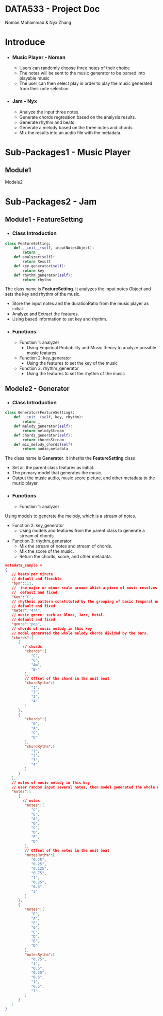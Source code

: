 # DATA533 - Project Doc
Noman Mohammad & Nyx Zhang
# Introduce
- ### Music Player - Noman
  - Users can randomly choose three notes of their choice 
  - The notes will be sent to the music generator to be parsed into playable music 
  - The user can then select play in order to play the music generated from their note selection 
- ### Jam - Nyx
  - Analyze the input three notes. 
  - Generate chords regression based on the analysis results.
  - Generate rhythm and beats. 
  - Generate a melody based on the three notes and chords.
  - Mix the results into an audio file with the metadata.

# Sub-Packages1 - Music Player
## Module1
Modele2

# Sub-Packages2 - Jam
## Module1 - FeatureSetting
- ### Class Introduction

```python
class FeatureSetting:
    def __init__(self, inputNotesObject):
        return _
    def analyzer(self):
        return Result
    def key_generator(self):
        return key
    def rhythm_generator(self):
        return rhythm
```

The class name is **FeatureSetting**. It analyzes the input notes Object and sets the key and rhythm of the music.

- Store the input notes and the durationRatio from the music player as initial.
- Analyze and Extract the features.
- Using based information to set key and rhythm.
- ### Functions
  - Function 1: analyzer
    - Using Empirical Probability and Music theory to analyze possible music features.
  - Function 2: key\_generator
    - Using the features to set the key of the music
  - Function 3: rhythm\_generator
    - Using the features to set the rhythm of the music

## Modele2 - Generator
- ### Class Introduction
```python
class Generator(FeatureSetting):
    def __init__(self, key, rhythm):
        return _
    def melody_generator(self):
        return melodyStream
    def chords_generator(self):
        return chordsStream
    def mix_melody_chords(self)
        return audio,metadata
```

The class name is **Generator**. It inherits the **FeatureSetting** class

- Set all the parent class features as initial.
- The primary model that generates the music.
- Output the music audio, music score picture, and other metadata to the music player.
- ### Functions
  - Function 1: analyzer

Using models to generate the melody, which is a stream of notes.

- Function 2: key\_generator
  - Using models and features from the parent class to generate a stream of chords.
- Function 3: rhythm\_generator
  - Mix the stream of notes and stream of chords. 
  - Mix the score of the music.
  - Return the chords, score, and other metadata.

```json
metadata_sample = 
{
   // beats per minute
   // default and flexible
   "bpm":111,
   //  the major or minor scale around which a piece of music revolves
   //  default and fixed
   "Key":"C",
   // rhythmic pattern constituted by the grouping of basic temporal units, called beats, into regular measures, or bars
   // default and fixed
   "meter":"4/4",
   // music genre: such as Blues, Jazz, Metal.
   // default and fixed
   "genre":"pop",
   // chords of music melody in this key
   // model generated the whole melody chords divided by the bars.
   "chords":[
      {
      	// chords
         "chords":[
            "C",
            "G",
            "Am",
            "B-"
         ],
         // Offset of the chord in the unit beat
         "chordRythm":[
            "1",
            "2",
            "3",
            "4"
         ]
      },
      {
         "chords":[
            "G",
            "A",
            "C",
            "D"
         ],
         "chordRythm":[
            "1",
            "2",
            "3",
            "4"
         ]
      }
   ],
   // notes of music melody in this key
   // user random input several notes, then model generated the whole melody notes divided by the bars.
   "notes":[
      {
      	// notes
         "notes":[
            "C",
            "E",
            "A",
            "G",
            "C",
            "D",
            "F",
            "D"
         ],
         // Offset of the notes in the unit beat
         "notesRythm":[
            "0.25",
            "0.25",
            "0.125",
            "0.75",
            "1",
            "0.25",
            "0.5",
            "1"
         ]
      },
      {
         "notes":[
            "G",
            "A",
            "F",
            "G",
            "C",
            "D",
            "G",
            "D"
         ],
         "notesRythm":[
            "0.75",
            "1",
            "0.5",
            "0.25",
            "0.5",
            "1",
            "0.5",
            "1"
         ]
      }
   ]
}


```
